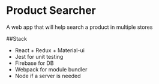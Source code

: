 Product Searcher
================
A web app that will help search a product in multiple stores

##Stack

* React + Redux + Material-ui
* Jest for unit testing
* Firebase for DB
* Webpack for module bundler
* Node if a server is needed